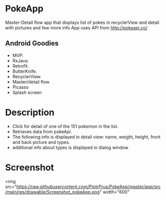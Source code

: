 # PokeApp
Master-Detail flow app that displays list of pokes in recyclerView and detail with pictures and few more info
App uses API from http://pokeapi.co/

## Android Goodies
- MVP.
- RxJava.
- Retrofit.
- ButterKnife.
- RecyclerView.
- Master/detail flow
- Picasso
- Splash screen

# Description
- Click for detail of one of the 151 pokemon in the list. 
- Retrieves data from pokeApi. 
- The following info is displayed in detail view: name, weight, height, front and back picture and types.
- additional info about types is displayed in dialog window

# Screenshot
<img src="https://raw.githubusercontent.com/PiotrPrus/PokeApp/master/app/src/main/res/drawable/Screenshot_pokeApp.png" width="600"
